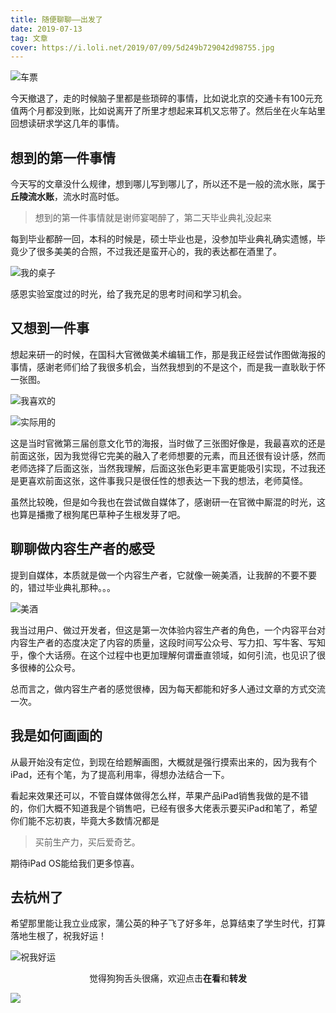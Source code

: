 ```yaml
---
title: 随便聊聊——出发了
date: 2019-07-13
tag: 文章
cover: https://i.loli.net/2019/07/09/5d249b729042d98755.jpg
---
```


![车票](https://i.loli.net/2019/07/09/5d249b729042d98755.jpg)

今天撤退了，走的时候脑子里都是些琐碎的事情，比如说北京的交通卡有100元充值两个月都没到账，比如说离开了所里才想起来耳机又忘带了。然后坐在火车站里回想读研求学这几年的事情。

## 想到的第一件事情

今天写的文章没什么规律，想到哪儿写到哪儿了，所以还不是一般的流水账，属于**丘陵流水账**，流水时高时低。

> 想到的第一件事情就是谢师宴喝醉了，第二天毕业典礼没起来

每到毕业都醉一回，本科的时候是，硕士毕业也是，没参加毕业典礼确实遗憾，毕竟少了很多美美的合照，不过我还是蛮开心的，我的表达都在酒里了。


![我的桌子](https://i.loli.net/2019/07/09/5d249b729042d98755.jpg)

感恩实验室度过的时光，给了我充足的思考时间和学习机会。

## 又想到一件事

想起来研一的时候，在国科大官微做美术编辑工作，那是我正经尝试作图做海报的事情，感谢老师们给了我很多机会，当然我想到的不是这个，而是我一直耿耿于怀一张图。

![我喜欢的](https://i.loli.net/2019/07/09/5d249b729042d98755.jpg)

![实际用的](https://i.loli.net/2019/07/09/5d249b729042d98755.jpg)

这是当时官微第三届创意文化节的海报，当时做了三张图好像是，我最喜欢的还是前面这张，因为我觉得它完美的融入了老师想要的元素，而且还很有设计感，然而老师选择了后面这张，当然我理解，后面这张色彩更丰富更能吸引实现，不过我还是更喜欢前面这张，这件事我只是很任性的想表达一下我的想法，老师莫怪。

虽然比较晚，但是如今我也在尝试做自媒体了，感谢研一在官微中厮混的时光，这也算是播撒了根狗尾巴草种子生根发芽了吧。

## 聊聊做内容生产者的感受

提到自媒体，本质就是做一个内容生产者，它就像一碗美酒，让我醉的不要不要的，错过毕业典礼那种。。。

![美酒](https://i.loli.net/2019/07/09/5d249b729042d98755.jpg)

我当过用户、做过开发者，但这是第一次体验内容生产者的角色，一个内容平台对内容生产者的态度决定了内容的质量，这段时间写公众号、写力扣、写牛客、写知乎，像个大话痨。在这个过程中也更加理解何谓垂直领域，如何引流，也见识了很多很棒的公众号。

总而言之，做内容生产者的感觉很棒，因为每天都能和好多人通过文章的方式交流一次。

## 我是如何画画的

从最开始没有定位，到现在给题解画图，大概就是强行摸索出来的，因为我有个iPad，还有个笔，为了提高利用率，得想办法结合一下。

看起来效果还可以，不管自媒体做得怎么样，苹果产品iPad销售我做的是不错的，你们大概不知道我是个销售吧，已经有很多大佬表示要买iPad和笔了，希望你们能不忘初衷，毕竟大多数情况都是

> 买前生产力，买后爱奇艺。

期待iPad OS能给我们更多惊喜。

## 去杭州了

希望那里能让我立业成家，蒲公英的种子飞了好多年，总算结束了学生时代，打算落地生根了，祝我好运！

![祝我好运](https://i.loli.net/2019/07/09/5d249b729042d98755.jpg)

<span style="display:block;text-align:center;">觉得狗狗舌头很痛，欢迎点击<strong>在看</strong>和<strong>转发</strong></span>

![](https://imgkr.cn-bj.ufileos.com/f3e6917b-991c-4ef5-a29a-bb5d9af1273a.gif)
